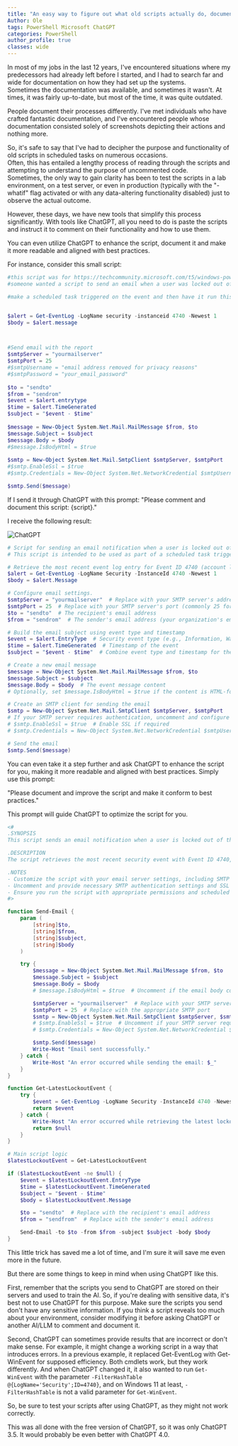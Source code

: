 ```yaml
---
title: "An easy way to figure out what old scripts actually do, document them and maybe even improve them"
Author: Ole
tags: PowerShell Microsoft ChatGPT
categories: PowerShell 
author_profile: true
classes: wide
---
```


In most of my jobs in the last 12 years, I've encountered situations where my predecessors had already left before I started, and I had to search far and wide for documentation on how they had set up the systems.  
Sometimes the documentation was available, and sometimes it wasn't. At times, it was fairly up-to-date, but most of the time, it was quite outdated.

People document their processes differently. I've met individuals who have crafted fantastic documentation, and I've encountered people whose documentation consisted solely of screenshots depicting their actions and nothing more.

So, it's safe to say that I've had to decipher the purpose and functionality of old scripts in scheduled tasks on numerous occasions.  
Often, this has entailed a lengthy process of reading through the scripts and attempting to understand the purpose of uncommented code.  
Sometimes, the only way to gain clarity has been to test the scripts in a lab environment, on a test server, or even in production (typically with the "-whatif" flag activated or with any data-altering functionality disabled) just to observe the actual outcome.

However, these days, we have new tools that simplify this process significantly. With tools like ChatGPT, all you need to do is paste the scripts and instruct it to comment on their functionality and how to use them.

You can even utilize ChatGPT to enhance the script, document it and make it more readable and aligned with best practices.

For instance, consider this small script:

```powershell
#this script was for https://techcommunity.microsoft.com/t5/windows-powershell/powershell-script/m-p/3947118/highlight/false#M7212
#someone wanted a script to send an email when a user was locked out of their account

#make a scheduled task triggered on the event and then have it run this script


$alert = Get-EventLog -LogName security -instanceid 4740 -Newest 1
$body = $alert.message



#Send email with the report
$smtpServer = "yourmailserver"
$smtpPort = 25
#$smtpUsername = "email address removed for privacy reasons"
#$smtpPassword = "your_email_password"
             
$to = "sendto"
$from = "sendrom"
$event = $alert.entrytype
$time = $alert.TimeGenerated
$subject = "$event - $time"
             
$message = New-Object System.Net.Mail.MailMessage $from, $to
$message.Subject = $subject
$message.Body = $body
#$message.IsBodyHtml = $true
             
$smtp = New-Object System.Net.Mail.SmtpClient $smtpServer, $smtpPort
#$smtp.EnableSsl = $true
#$smtp.Credentials = New-Object System.Net.NetworkCredential $smtpUsername, $smtpPassword

$smtp.Send($message)
```

If I send it through ChatGPT with this prompt: "Please comment and document this script: {script}."

I receive the following result:

![ChatGPT](/assets/images/easy-way/ChatGPT.png)


```powershell
# Script for sending an email notification when a user is locked out of their account.
# This script is intended to be used as part of a scheduled task triggered by Event ID 4740 in the Security Event Log.

# Retrieve the most recent event log entry for Event ID 4740 (account lockout).
$alert = Get-EventLog -LogName Security -InstanceId 4740 -Newest 1
$body = $alert.Message

# Configure email settings.
$smtpServer = "yourmailserver"  # Replace with your SMTP server's address
$smtpPort = 25  # Replace with your SMTP server's port (commonly 25 for non-secure connections)
$to = "sendto"  # The recipient's email address
$from = "sendrom"  # The sender's email address (your organization's email address)

# Build the email subject using event type and timestamp
$event = $alert.EntryType  # Security event type (e.g., Information, Warning, Error)
$time = $alert.TimeGenerated  # Timestamp of the event
$subject = "$event - $time"  # Combine event type and timestamp for the subject

# Create a new email message
$message = New-Object System.Net.Mail.MailMessage $from, $to
$message.Subject = $subject
$message.Body = $body  # The event message content
# Optionally, set $message.IsBodyHtml = $true if the content is HTML-formatted

# Create an SMTP client for sending the email
$smtp = New-Object System.Net.Mail.SmtpClient $smtpServer, $smtpPort
# If your SMTP server requires authentication, uncomment and configure the following lines:
# $smtp.EnableSsl = $true  # Enable SSL if required
# $smtp.Credentials = New-Object System.Net.NetworkCredential $smtpUsername, $smtpPassword

# Send the email
$smtp.Send($message)

```

You can even take it a step further and ask ChatGPT to enhance the script for you, making it more readable and aligned with best practices. Simply use this prompt:

"Please document and improve the script and make it conform to best practices."

This prompt will guide ChatGPT to optimize the script for you.

```powershell
<#
.SYNOPSIS
This script sends an email notification when a user is locked out of their account based on Event ID 4740 from the Windows Security Event Log.

.DESCRIPTION
The script retrieves the most recent security event with Event ID 4740, extracts the relevant information, and sends an email notification with the event details.

.NOTES
- Customize the script with your email server settings, including SMTP server address, port, sender and recipient email addresses.
- Uncomment and provide necessary SMTP authentication settings and SSL configuration if required.
- Ensure you run the script with appropriate permissions and scheduled task configuration.
#>

function Send-Email {
    param (
        [string]$to,
        [string]$from,
        [string]$subject,
        [string]$body
    )

    try {
        $message = New-Object System.Net.Mail.MailMessage $from, $to
        $message.Subject = $subject
        $message.Body = $body
        # $message.IsBodyHtml = $true  # Uncomment if the email body contains HTML content

        $smtpServer = "yourmailserver"  # Replace with your SMTP server address
        $smtpPort = 25  # Replace with the appropriate SMTP port
        $smtp = New-Object System.Net.Mail.SmtpClient $smtpServer, $smtpPort
        # $smtp.EnableSsl = $true  # Uncomment if your SMTP server requires SSL
        # $smtp.Credentials = New-Object System.Net.NetworkCredential $smtpUsername, $smtpPassword  # Uncomment if authentication is required

        $smtp.Send($message)
        Write-Host "Email sent successfully."
    } catch {
        Write-Host "An error occurred while sending the email: $_"
    }
}

function Get-LatestLockoutEvent {
    try {
        $event = Get-EventLog -LogName Security -InstanceId 4740 -Newest 1
        return $event
    } catch {
        Write-Host "An error occurred while retrieving the latest lockout event: $_"
        return $null
    }
}

# Main script logic
$latestLockoutEvent = Get-LatestLockoutEvent

if ($latestLockoutEvent -ne $null) {
    $event = $latestLockoutEvent.EntryType
    $time = $latestLockoutEvent.TimeGenerated
    $subject = "$event - $time"
    $body = $latestLockoutEvent.Message

    $to = "sendto"  # Replace with the recipient's email address
    $from = "sendfrom"  # Replace with the sender's email address

    Send-Email -to $to -from $from -subject $subject -body $body
}

```

This little trick has saved me a lot of time, and I'm sure it will save me even more in the future.

But there are some things to keep in mind when using ChatGPT like this.

First, remember that the scripts you send to ChatGPT are stored on their servers and used to train the AI. So, if you're dealing with sensitive data, it's best not to use ChatGPT for this purpose. Make sure the scripts you send don't have any sensitive information. If you think a script reveals too much about your environment, consider modifying it before asking ChatGPT or another AI/LLM to comment and document it.

Second, ChatGPT can sometimes provide results that are incorrect or don't make sense. For example, it might change a working script in a way that introduces errors. In a previous example, it replaced Get-EventLog with Get-WinEvent for supposed efficiency. Both cmdlets work, but they work differently. And when ChatGPT changed it, it also wanted to run `Get-WinEvent` with the parameter `-FilterHashTable @{LogName='Security';ID=4740}`, and on Windows 11 at least, `-FilterHashTable` is not a valid parameter for `Get-WinEvent`.

So, be sure to test your scripts after using ChatGPT, as they might not work correctly.

This was all done with the free version of ChatGPT, so it was only  ChatGPT 3.5. It would probably be even better with ChatGPT 4.0.
